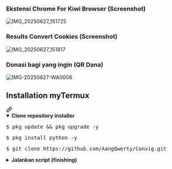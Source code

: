 ### Ekstensi Chrome For Kiwi Browser (Screenshot)
![IMG_20250627_151725](https://github.com/user-attachments/assets/e59c9438-707b-48b7-8b7b-b3715b84c0ae)

### Results Convert Cookies (Screenshot)
![IMG_20250627_151817](https://github.com/user-attachments/assets/4d053408-8d51-4319-b50d-84ffe670362c)

### Donasi bagi yang ingin (QR Dana)
![IMG-20250627-WA0006](https://github.com/user-attachments/assets/b0eaa273-4144-4ce9-8fe5-8f526d908ac8)


<div class="markdown-heading" dir="auto"><h2 tabindex="-1" class="heading-element" dir="auto">Installation myTermux</h2><a id="user-content-installation-mytermux" class="anchor" aria-label="Permalink: Installation myTermux" href="#installation-mytermux"><svg class="octicon octicon-link" viewBox="0 0 16 16" version="1.1" width="16" height="16" aria-hidden="true"><path d="m7.775 3.275 1.25-1.25a3.5 3.5 0 1 1 4.95 4.95l-2.5 2.5a3.5 3.5 0 0 1-4.95 0 .751.751 0 0 1 .018-1.042.751.751 0 0 1 1.042-.018 1.998 1.998 0 0 0 2.83 0l2.5-2.5a2.002 2.002 0 0 0-2.83-2.83l-1.25 1.25a.751.751 0 0 1-1.042-.018.751.751 0 0 1-.018-1.042Zm-4.69 9.64a1.998 1.998 0 0 0 2.83 0l1.25-1.25a.751.751 0 0 1 1.042.018.751.751 0 0 1 .018 1.042l-1.25 1.25a3.5 3.5 0 1 1-4.95-4.95l2.5-2.5a3.5 3.5 0 0 1 4.95 0 .751.751 0 0 1-.018 1.042.751.751 0 0 1-1.042.018 1.998 1.998 0 0 0-2.83 0l-2.5 2.5a1.998 1.998 0 0 0 0 2.83Z"></path></svg></a></div>
  <details open="">
  <summary><strong>Clone repository installer</strong></summary>
<div class="highlight highlight-source-shell notranslate position-relative overflow-auto" dir="auto" data-snippet-clipboard-copy-content="pkg update && pkg upgrade -y"><pre>$ pkg update && pkg upgrade -y</pre></div>
<div class="highlight highlight-source-shell notranslate position-relative overflow-auto" dir="auto" data-snippet-clipboard-copy-content="pkg install python -y"><pre>$ pkg install python -y</pre></div>
<div class="highlight highlight-source-shell notranslate position-relative overflow-auto" dir="auto" data-snippet-clipboard-copy-content="git clone https://github.com/AangQwerty/Convig.git"><pre>$ git clone https://github.com/AangQwerty/Convig.git</pre></div>
  </details>
  <details>
  <summary><strong>Jalankan script (finishing)</strong></summary>
<ul dir="auto">
<div class="highlight highlight-source-shell notranslate position-relative overflow-auto" dir="auto" data-snippet-clipboard-copy-content="cd /$HOME Convig"><pre><span class="pl-c1">$ cd</span> Convig</pre></div>
<div class="highlight highlight-source-shell notranslate position-relative overflow-auto" dir="auto" data-snippet-clipboard-copy-content="python run.py"><pre><span class="pl-c1">$ python</span> run.py</pre></div>
<ul dir="auto">
</ul>
